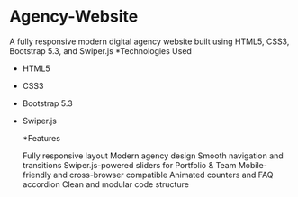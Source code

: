 # Agency-Website
A fully responsive modern digital agency website built using HTML5, CSS3, Bootstrap 5.3, and Swiper.js
*Technologies Used
- HTML5
- CSS3
- Bootstrap 5.3
- Swiper.js
 
  *Features
  
   Fully responsive layout
   Modern agency design
   Smooth navigation and transitions
   Swiper.js-powered sliders for Portfolio & Team
   Mobile-friendly and cross-browser compatible
   Animated counters and FAQ accordion
   Clean and modular code structure

